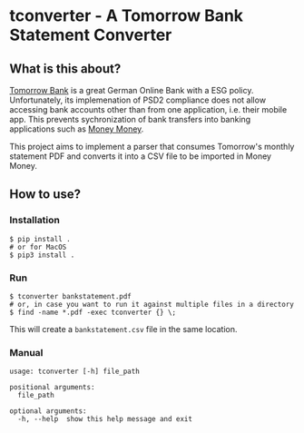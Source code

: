 # tconverter - A Tomorrow Bank Statement Converter

## What is this about?

[Tomorrow Bank](https://www.tomorrow.one/) is a great German Online Bank with a ESG policy. Unfortunately, its implemenation of PSD2 compliance does not allow accessing bank accounts other than from one application, i.e. their mobile app. This prevents sychronization of bank transfers into banking applications such as [Money Money](https://moneymoney-app.com/).



This project aims to implement a parser that consumes Tomorrow's monthly statement PDF and converts it into a CSV file to be imported in Money Money.

## How to use?

### Installation

```shell
$ pip install .
# or for MacOS
$ pip3 install .
```

### Run

```shell
$ tconverter bankstatement.pdf
# or, in case you want to run it against multiple files in a directory
$ find -name *.pdf -exec tconverter {} \;
```

This will create a `bankstatement.csv` file in the same location.

### Manual

```
usage: tconverter [-h] file_path

positional arguments:
  file_path

optional arguments:
  -h, --help  show this help message and exit
```

